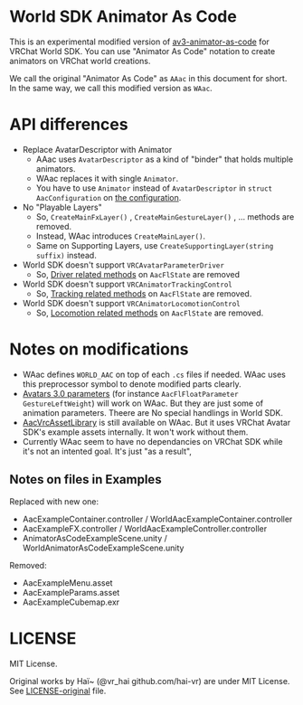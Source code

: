 # World SDK Animator As Code

This is an experimental modified version of [av3-animator-as-code](https://github.com/hai-vr/av3-animator-as-code) for VRChat World SDK.
You can use "Animator As Code" notation to create animators on VRChat world creations.

We call the original "Animator As Code" as `AAac` in this document for short.
In the same way, we call this modified version as `WAac`.

# API differences

- Replace AvatarDescriptor with Animator
    - AAac uses `AvatarDescriptor` as a kind of "binder" that holds multiple animators.
    - WAac replaces it with single `Animator`.
    - You have to use `Animator` instead of `AvatarDescriptor` in `struct AacConfiguration` on [the configuration](README-original.md#declare-an-animator-as-code-aac).
- No "Playable Layers"
    - So, `CreateMainFxLayer()` , `CreateMainGestureLayer()` , ... methods are removed.
    - Instead, WAac introduces `CreateMainLayer()`.
    - Same on Supporting Layers, use `CreateSupportingLayer(string suffix)` instead.
- World SDK doesn't support `VRCAvatarParameterDriver`
    - So, [Driver related methods](README-original.md#avatar-parameter-driver-state-behaviour) on `AacFlState` are removed
- World SDK doesn't support `VRCAnimatorTrackingControl`
    - So, [Tracking related methods](README-original.md#other-state-behaviours) on `AacFlState` are removed.
- World SDK doesn't support `VRCAnimatorLocomotionControl`	
    - So, [Locomotion related methods](README-original.md#other-state-behaviours) on `AacFlState` are removed.



# Notes on modifications

- WAac defines `WORLD_AAC` on top of each `.cs` files if needed.
WAac uses this preprocessor symbol to denote modified parts clearly.
- [Avatars 3.0 parameters](README-original.md#avatars-30-aacav3) (for instance `AacFlFloatParameter GestureLeftWeight`) will work on WAac.
But they are just some of animation parameters. Theere are No special handlings in World SDK.
- [AacVrcAssetLibrary](README-original.md#asset-library-aacvrcassetlibrary) is still available on WAac.
But it uses VRChat Avatar SDK's example assets internally. It won't work without them.
- Currently WAac seem to have no dependancies on VRChat SDK while it's not an intented goal. It's just "as a result", 

## Notes on files in Examples

Replaced with new one:
- AacExampleContainer.controller / WorldAacExampleContainer.controller
- AacExampleFX.controller / WorldAacExampleController.controller
- AnimatorAsCodeExampleScene.unity / WorldAnimatorAsCodeExampleScene.unity

Removed:
- AacExampleMenu.asset
- AacExampleParams.asset
- AacExampleCubemap.exr



# LICENSE

MIT License.

Original works by Haï~ (@vr_hai github.com/hai-vr) are under MIT License. See [LICENSE-original](LICENSE-original) file.

